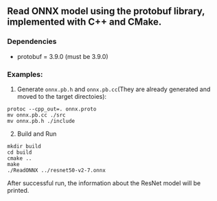## Read ONNX model using the protobuf library, implemented with C++ and CMake.
### Dependencies
* protobuf = 3.9.0 (must be 3.9.0)

### Examples:
1. Generate ``onnx.pb.h`` and ``onnx.pb.cc``(They are already generated and moved to the target directoies):  
```shell
protoc --cpp_out=. onnx.proto
mv onnx.pb.cc ./src
mv onnx.pb.h ./include
```

2. Build and Run
```shell
mkdir build
cd build
cmake ..
make 
./ReadONNX ../resnet50-v2-7.onnx
```   
After successful run, the information about the ResNet model will be printed.